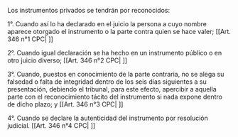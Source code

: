 Los instrumentos privados se tendrán por reconocidos:

1°. Cuando así lo ha declarado en el juicio la persona a cuyo nombre aparece otorgado el instrumento o la parte contra quien se hace valer; [[Art. 346 n°1 CPC| ]]

2°. Cuando igual declaración se ha hecho en un instrumento público o en otro juicio diverso; [[Art. 346 n°2 CPC| ]]

3°. Cuando, puestos en conocimiento de la parte contraria, no se alega su falsedad o falta de integridad dentro de los seis días siguientes a su presentación, debiendo el tribunal, para este efecto, apercibir a aquella parte con el reconocimiento tácito del instrumento si nada expone dentro de dicho plazo; y [[Art. 346 n°3 CPC| ]]

4°. Cuando se declare la autenticidad del instrumento por resolución judicial. [[Art. 346 n°4 CPC| ]]